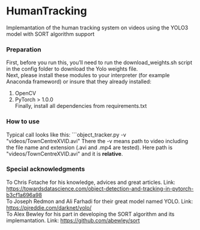 # HumanTracking
Implemantation of the human tracking system on videos using the YOLO3 model with SORT algorithm support 
### Preparation  
First, before you run this, you’ll need to run the download_weights.sh script in the config folder to download the Yolo weights file.   
Next, please install these modules to your interpreter (for example Anaconda frameword) or insure that they already installed:
1) OpenCV  
2) PyTorch > 1.0.0      
Finally, install all dependencies from requirements.txt  
### How to use
Typical call looks like this: ```object_tracker.py -v "videos/TownCentreXVID.avi"
There the -v means path to video including the file name and extension (.avi and .mp4 are tested). Here path is "videos/TownCentreXVID.avi" and it is <b>relative</b>.

### Special acknowledgments
To Chris Fotache for his knowledge, advices and great articles. Link: https://towardsdatascience.com/object-detection-and-tracking-in-pytorch-b3cf1a696a98  
To Joseph Redmon and Ali Farhadi for their great model named YOLO. Link: https://pjreddie.com/darknet/yolo/  
To Alex Bewley for his part in developing the SORT algorithm and its implemantation. Link: https://github.com/abewley/sort
